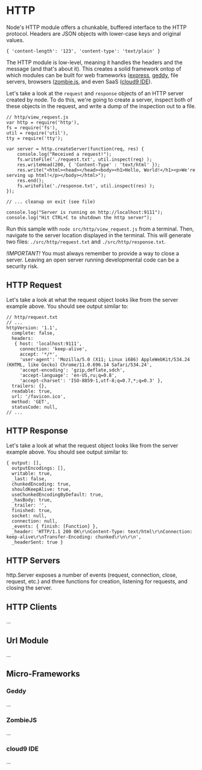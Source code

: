 
# HTTP

Node's HTTP module offers a chunkable, buffered interface to the HTTP protocol.  Headers are JSON objects with lower-case keys and original values.

    { 'content-length': '123', 'content-type': 'text/plain' }

The HTTP module is low-level, meaning it handles the headers and the message (and that's about it).  This creates a solid framework ontop of which modules can be built for web frameworks ([express](http://www.expressjs.com), [geddy](http://www.geddy.com), file servers, browsers ([zombie.js](http://www.google.com/?q=zombiejs), and even SaaS ([cloud9 IDE](http://www.cloud9ide.com)).

Let's take a look at the `request` and `response` objects of an HTTP server created by node.  To do this, we're going to create a server, inspect both of these objects in the request, and write a dump of the inspection out to a file.

    // http/view_request.js
    var http = require('http'), 
    fs = require('fs'), 
    util = require('util'),
    tty = require('tty');

    var server = http.createServer(function(req, res) {
        console.log("Received a request!");
        fs.writeFile('./request.txt', util.inspect(req) );
        res.writeHead(200, { 'Content-Type' : 'text/html' });
        res.write("<html><head></head><body><h1>Hello, World!</h1><p>We're serving up html!</p></body></html>");
        res.end();
        fs.writeFile('./response.txt', util.inspect(res) );
    });

    // ... cleanup on exit (see file)

    console.log("Server is running on http://localhost:9111");
    console.log("Hit CTRL+C to shutdown the http server");

Run this sample with `node src/http/view_request.js` from a terminal.  Then, navigate to the server location displayed in the terminal.  This will generate two files: `./src/http/request.txt` and `./src/http/response.txt`.

*!IMPORTANT!* You must always remember to provide a way to close a server.  Leaving an open server running developmental code can be a security risk.

## HTTP Request

Let's take a look at what the request object looks like from the server example above. You should see output similar to:

    // http/request.txt
    // ...
    httpVersion: '1.1',
      complete: false,
      headers: 
       { host: 'localhost:9111',
         connection: 'keep-alive',
         accept: '*/*',
         'user-agent': 'Mozilla/5.0 (X11; Linux i686) AppleWebKit/534.24 (KHTML, like Gecko) Chrome/11.0.696.14 Safari/534.24',
         'accept-encoding': 'gzip,deflate,sdch',
         'accept-language': 'en-US,ru;q=0.8',
         'accept-charset': 'ISO-8859-1,utf-8;q=0.7,*;q=0.3' },
      trailers: {},
      readable: true,
      url: '/favicon.ico',
      method: 'GET',
      statusCode: null, 
    // ...

## HTTP Response

Let's take a look at what the request object looks like from the server example above. You should see output similar to:

    { output: [],
      outputEncodings: [],
      writable: true,
      _last: false,
      chunkedEncoding: true,
      shouldKeepAlive: true,
      useChunkedEncodingByDefault: true,
      _hasBody: true,
      _trailer: '',
      finished: true,
      socket: null,
      connection: null,
      _events: { finish: [Function] },
      _header: 'HTTP/1.1 200 OK\r\nContent-Type: text/html\r\nConnection: keep-alive\r\nTransfer-Encoding: chunked\r\n\r\n',
      _headerSent: true }

## HTTP Servers

http.Server exposes a number of events (request, connection, close, request, etc.) and three functions for creation, listening for requests, and closing the server.

## HTTP Clients

 ...

## Url Module

 ...

## Micro-Frameworks

### Geddy
...

### ZombieJS
...

### cloud9 IDE
...

